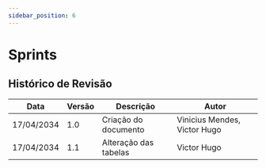 ```yaml
---
sidebar_position: 6
---
```


# Sprints

## Histórico de Revisão

| Data | Versão | Descrição | Autor |
|------|--------|-----------|-------|
|17/04/2034|1.0|Criação do documento| Vinicius Mendes, Victor Hugo|
|17/04/2034|1.1|Alteração das tabelas|Victor Hugo|